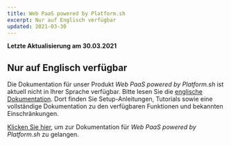 ```yaml
---
title: Web PaaS powered by Platform.sh
excerpt: Nur auf Englisch verfügbar
updated: 2021-03-30
---
```


**Letzte Aktualisierung am 30.03.2021**

## Nur auf Englisch verfügbar

Die Dokumentation für unser Produkt *Web PaaS powered by Platform.sh* ist aktuell nicht in Ihrer Sprache verfügbar. Bitte lesen Sie die [englische Dokumentation](https://help.ovhcloud.com/csm/en-gb-documentation-web-cloud-web-paas-powered-by-platformsh?id=kb_browse_cat&kb_id=e17b4f25551974502d4c6e78b7421955&kb_category=dc441955f49801102d4ca4d466a7fdb2).
Dort finden Sie Setup-Anleitungen, Tutorials sowie eine vollständige Dokumentation zu den verfügbaren Funktionen und bekannten Einschränkungen. 

[Klicken Sie hier](https://help.ovhcloud.com/csm/en-gb-documentation-web-cloud-web-paas-powered-by-platformsh?id=kb_browse_cat&kb_id=e17b4f25551974502d4c6e78b7421955&kb_category=dc441955f49801102d4ca4d466a7fdb2), um zur Dokumentation für *Web PaaS powered by Platform.sh* zu gelangen.